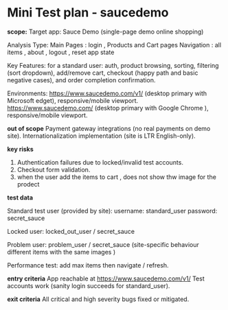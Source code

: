 # Mini Test plan - saucedemo

**scope:**
Target app: Sauce Demo (single-page demo online shopping)

Analysis Type:
Main Pages : login , Products and Cart pages
Navigation : all items , about , logout , reset app state

Key Features:
for a standard user: auth, product browsing, sorting, filtering (sort dropdown), add/remove cart, checkout (happy path and basic negative cases), and order completion confirmation.

Environments:
https://www.saucedemo.com/v1/ (desktop primary with Microsoft edget), responsive/mobile
viewport.
https://www.saucedemo.com/ (desktop primary with Google Chrome ), responsive/mobile
viewport.

**out of scope**
Payment gateway integrations (no real payments on demo site).
Internationalization implementation (site is LTR English-only).

**key risks**

1. Authentication failures due to locked/invalid test accounts.
2. Checkout form validation.
3. when the user add the items to cart , does not show thw image for the prodect

**test data**

Standard test user (provided by site):
username: standard_user
password: secret_sauce

Locked user: locked_out_user / secret_sauce

Problem user: problem_user / secret_sauce (site-specific behaviour different items with the same images )

Performance test: add max items then navigate / refresh.

**entry criteria**
App reachable at https://www.saucedemo.com/v1/
Test accounts work (sanity login succeeds for standard_user).

**exit criteria**
All critical and high severity bugs fixed or mitigated.
